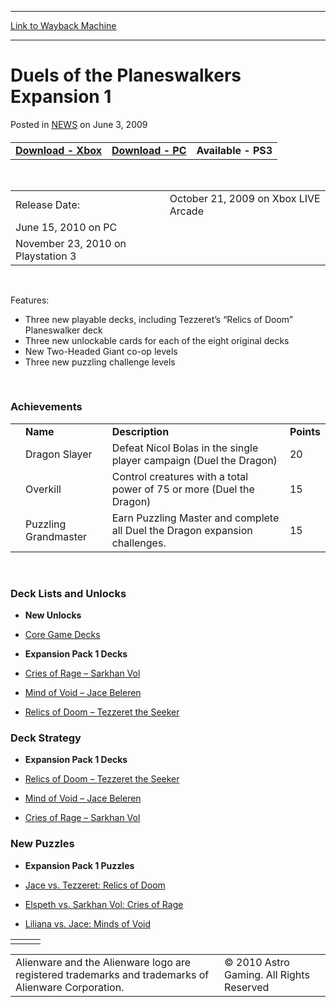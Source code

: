 
---
[Link to Wayback Machine](https://web.archive.org/web/20220705034936/https://magic.wizards.com/en/articles/archive/duels-planeswalkers-expansion-1-2014-02-13)

[_metadata_:description]:- "Download - Xbox Download - PC Available - PS3  Release Date: October 21, 2009 on Xbox LIVE Arcade June 15, 2010 on PC November 23, 2010 on Playstation 3 Features: Three new playable decks, including Tezzeret’s “Relics of Doom” Planeswalker deck Three new unlockable cards for each of the eight original decks New Two-Headed Giant co-op levels Three new puzzling challenge levels"
[_metadata_:generator]:- "Drupal 7 (http://drupal.org)"
[_metadata_:node]:- "154616"
[_metadata_:path_date]:- "2014-02-13"
[_metadata_:publish_date]:- "2009-06-03"
[_metadata_:source]:- "div-main-content"
[_metadata_:title]:- "Duels of the Planeswalkers Expansion 1"
[_metadata_:wayback_capture_timestamp]:- "2022-07-05 03:49:36"
[_metadata_:wayback_raw_url]:- "https://web.archive.org/web/20220705034936id_/https://magic.wizards.com/en/articles/archive/duels-planeswalkers-expansion-1-2014-02-13"
[_metadata_:wayback_url]:- "https://magic.wizards.com/en/articles/archive/duels-planeswalkers-expansion-1-2014-02-13"
---


Duels of the Planeswalkers Expansion 1
======================================



 Posted in [NEWS](/en/articles)
 on June 3, 2009 










#### 




|  |  |  |
| --- | --- | --- |
| [**Download - Xbox**](http://marketplace.xbox.com/en-US/games/media/66acd000-77fe-1000-9115-d80258410860)  | [**Download - PC**](http://store.steampowered.com/app/49400)  | **Available - PS3** |

 




|  |  |
| --- | --- |
| Release Date: | October 21, 2009 on Xbox LIVE Arcade |
| June 15, 2010 on PC |
| November 23, 2010 on Playstation 3 |

 


Features:


* Three new playable decks, including Tezzeret’s “Relics of Doom” Planeswalker deck
* Three new unlockable cards for each of the eight original decks
* New Two-Headed Giant co-op levels
* Three new puzzling challenge levels

 


### Achievements




|  |  |  |  |
| --- | --- | --- | --- |
|  | **Name** | **Description** | **Points** |
|  | Dragon Slayer | Defeat Nicol Bolas in the single player campaign (Duel the Dragon) | 20 |
|  | Overkill | Control creatures with a total power of 75 or more (Duel the Dragon) | 15 |
|  | Puzzling Grandmaster | Earn Puzzling Master and complete all Duel the Dragon expansion challenges. | 15 |

 


### Deck Lists and Unlocks


* **New Unlocks**
* [Core Game Decks](http://archive.wizards.com/magic/digital/duelsoftheplaneswalkers.aspx?x=mtg/digital/dotp/decks/and/unlocks)
* **Expansion Pack 1 Decks**
  
* [Cries of Rage – Sarkhan Vol](http://archive.wizards.com/magic/digital/duelsoftheplaneswalkers.aspx?x=mtg/digital/dotp/decks/and/unlocks#sarkhan2)
* [Mind of Void – Jace Beleren](http://archive.wizards.com/magic/digital/duelsoftheplaneswalkers.aspx?x=mtg/digital/dotp/decks/and/unlocks#jace2)
* [Relics of Doom – Tezzeret the Seeker](http://archive.wizards.com/magic/digital/duelsoftheplaneswalkers.aspx?x=mtg/digital/dotp/decks/and/unlocks#tezzeret)

### Deck Strategy


* **Expansion Pack 1 Decks**
  
* [Relics of Doom – Tezzeret the Seeker](http://archive.wizards.com/magic/digital/duelsoftheplaneswalkers.aspx?x=mtg/digital/dotp/miniguides#tezzeret)
* [Mind of Void – Jace Beleren](http://archive.wizards.com/magic/digital/duelsoftheplaneswalkers.aspx?x=mtg/digital/dotp/miniguides#jace2)
* [Cries of Rage – Sarkhan Vol](http://archive.wizards.com/magic/digital/duelsoftheplaneswalkers.aspx?x=mtg/digital/dotp/miniguides#sarkhan2)

### New Puzzles


* **Expansion Pack 1 Puzzles**
  
* [Jace vs. Tezzeret: Relics of Doom](http://archive.wizards.com/magic/digital/duelsoftheplaneswalkers.aspx?x=mtg/digital/dotp/challengehints#9)
* [Elspeth vs. Sarkhan Vol: Cries of Rage](http://archive.wizards.com/magic/digital/duelsoftheplaneswalkers.aspx?x=mtg/digital/dotp/challengehints#10)
* [Liliana vs. Jace: Minds of Void](http://archive.wizards.com/magic/digital/duelsoftheplaneswalkers.aspx?x=mtg/digital/dotp/challengehints#11)



|  |  |  |
| --- | --- | --- |
|  |  |  |



|  |  |
| --- | --- |
| Alienware and the Alienware logo are registered trademarks and trademarks of Alienware Corporation. | © 2010 Astro Gaming. All Rights Reserved |







